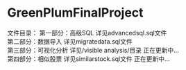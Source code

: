 # GreenPlumFinalProject

文件目录：
第一部分：高级SQL 详见advancedsql.sql文件  
第二部分：数据导入 详见migratedata.sql文件  
第三部分：可视化分析 详见/visible analysis/目录 正在更新中...  
第四部分：相似股票 详见similarstock.sql文件 正在更新中...  
